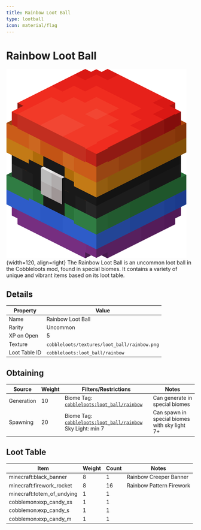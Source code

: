 ```yaml
---
title: Rainbow Loot Ball
type: lootball
icon: material/flag
---
```


# Rainbow Loot Ball
![Rainbow Ball](../../assets/ball/Rainbow_Ball_(model).png){width=120, align=right}
The Rainbow Loot Ball is an uncommon loot ball in the Cobbleloots mod, found in special biomes. It contains a variety of unique and vibrant items based on its loot table.

## Details
| Property        | Value                                             |
|-----------------|---------------------------------------------------|
| Name            | Rainbow Loot Ball                                 |
| Rarity          | Uncommon                                          |
| XP on Open      | 5                                                 |
| Texture         | `cobbleloots/textures/loot_ball/rainbow.png`      |
| Loot Table ID   | `cobbleloots:loot_ball/rainbow`                   |

## Obtaining
| Source      | Weight | Filters/Restrictions                                      | Notes |
|-------------|--------|----------------------------------------------------------|-------|
| Generation  | 10     | Biome Tag: [`cobbleloots:loot_ball/rainbow`](../../../reference/tags/biome_tags#cobblelootsloot_ballrainbow) | Can generate in special biomes |
| Spawning    | 20     | Biome Tag: [`cobbleloots:loot_ball/rainbow`](../../../reference/tags/biome_tags#cobblelootsloot_ballrainbow)<br>Sky Light: min 7 | Can spawn in special biomes with sky light 7+    |


## Loot Table

| Item                        | Weight | Count   | Notes                       |
|-----------------------------|--------|---------|-----------------------------|
| minecraft:black_banner      | 8      | 1       | Rainbow Creeper Banner      |
| minecraft:firework_rocket   | 8      | 16      | Rainbow Pattern Firework    |
| minecraft:totem_of_undying  | 1      | 1       |                             |
| cobblemon:exp_candy_xs      | 1      | 1       |                             |
| cobblemon:exp_candy_s       | 1      | 1       |                             |
| cobblemon:exp_candy_m       | 1      | 1       |                             |
